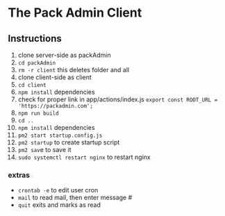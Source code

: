 # The Pack Admin Client

## Instructions

1. clone server-side as packAdmin
2. `cd packAdmin`
3. `rm -r client`  this deletes folder and all
4. clone client-side as client
5. `cd client`
6. `npm install` dependencies
7. check for proper link in app/actions/index.js `export const ROOT_URL = 'https://packadmin.com';`
8. `npm run build`
9. `cd ..`
10. `npm install` dependencies
12. `pm2 start startup.config.js`
13. `pm2 startup` to create startup script
14. `pm2 sav`e to save it
15. `sudo systemctl restart nginx` to restart nginx


### extras

* `crontab -e` to edit user cron
* `mail` to read mail, then enter message #
* `quit` exits and marks as read

